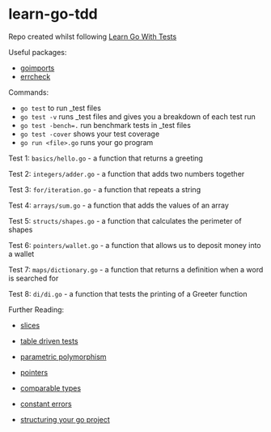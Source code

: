 # learn-go-tdd

Repo created whilst following [Learn Go With Tests](https://quii.gitbook.io/learn-go-with-tests/) 

Useful packages:
- [goimports](https://pkg.go.dev/golang.org/x/tools/cmd/goimports) 
- [errcheck](https://pkg.go.dev/github.com/kisielk/errcheck/internal/errcheck)

Commands:
- `go test` to run _test files
- `go test -v` runs _test files and gives you a breakdown of each test run
- `go test -bench=.` run benchmark tests in _test files
- `go test -cover` shows your test coverage
- `go run <file>.go` runs your go program

Test 1: `basics/hello.go` - a function that returns a greeting

Test 2: `integers/adder.go` - a function that adds two numbers together

Test 3: `for/iteration.go` - a function that repeats a string 

Test 4: `arrays/sum.go` - a function that adds the values of an array

Test 5: `structs/shapes.go` - a function that calculates the perimeter of shapes

Test 6: `pointers/wallet.go` - a function that allows us to deposit money into a wallet

Test 7: `maps/dictionary.go` - a function that returns a definition when a word is searched for

Test 8: `di/di.go` - a function that tests the printing of a Greeter function 

Further Reading:

- [slices](https://go.dev/blog/slices-intro)

- [table driven tests](https://github.com/golang/go/wiki/TableDrivenTests)

- [parametric polymorphism](https://en.wikipedia.org/wiki/Parametric_polymorphism)

- [pointers](https://gobyexample.com/pointers)

- [comparable types](https://go.dev/ref/spec#Comparison_operators)

- [constant errors](https://dave.cheney.net/2016/04/07/constant-errors)

- [structuring your go project](https://medium.com/@benbjohnson/standard-package-layout-7cdbc8391fc1)